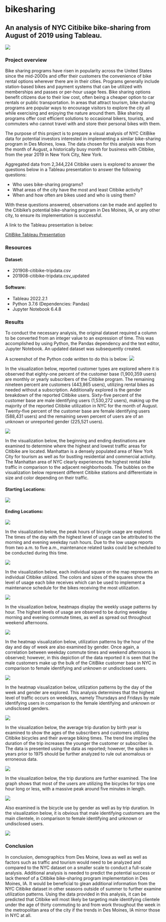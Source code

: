 # bikesharing
 
## An analysis of NYC Citibike bike-sharing from August of 2019 using Tableau.

![](Resources/citi_bike_image.jpg) 

### Project overview

Bike sharing programs have risen in popularity across the United States since the mid-2000s and offer their customers the convenience of bike rental options wherever there are in their cities. Programs generally include station-based bikes and payment systems that can be utilized with memberships and passes or per-hour usage fees. Bike sharing options benefit citizens due to their low cost, often being a cheaper option to car rentals or public transportation. In areas that attract tourism, bike sharing programs are popular ways to encourage visitors to explore the city all while exercising and enjoying the nature around them. Bike sharing programs offer cost efficient solutions to occasional bikers, tourists, and commuters who cannot travel with and store their personal bikes with them. 

The purpose of this project is to prepare a visual analysis of NYC CitiBike data for potential investors interested in implementing a similar bike-sharing program in Des Moines, Iowa. The data chosen for this analysis was from the month of August, a historically busy month for business with Citibike, from the year 2019 in New York City, New York. 

Aggregated data from 2,344,224 Citibike users is explored to answer the questions below in a Tableau presentation to answer the following questions:

* Who uses bike-sharing programs? 
* What areas of the city have the most and least Citibike activity?
* When and how often are bikes used and who is using them?

With these questions answered, observations can be made and applied to the Citibike’s potential bike-sharing program in Des Moines, IA, or any other city, to ensure its implementation is successful. 

A link to the Tableau presentation is below:

[CitiBike Tableau Presentation](https://public.tableau.com/app/profile/jeanine.jordan/viz/NYCCitiBikeAnalysisChallenge_16656381502750/NYCCitiBikeAnalysis?publish=yes)

### Resources

#### Dataset:

* 201908-citibike-tripdata.csv
* 201908-citibike-tripdata.csv_updated

#### Software:

* Tableau 2022.2.1
* Python 3.7.6 (Dependencies: Pandas)
* Jupyter Notebook 6.4.8

### Results

To conduct the necessary analysis, the original dataset required a column to be converted from an integer value to an expression of time. This was accomplished by using Python, the Pandas dependency and the text editor, Jupyter Notebook. An updated dataset was subsequently created. 

A screenshot of the Python code written to do this is below:
![](Resources/code.jpg) 

In the visualization below, reported customer types are explored where it is observed that eighty-one percent of the customer base (1,900,359 users) are monthly or yearly subscribers of the Citibike program. The remaining nineteen percent are customers (443,865 users), utilizing rental bikes as needed without a subscription. Additionally explored is the gender breakdown of the reported Citibike users. Sixty-five percent of the customer base are male identifying users (1,530,272 users), making up the majority of the reported Citibike utilization in NYC for the month of August. Twenty-five percent of the customer base are female identifying users (588,431 users) and the remaining seven percent of users are of an unknown or unreported gender (225,521 users). 

![](Resources/customer_description.jpg) 

In the visualization below, the beginning and ending destinations are examined to determine where the highest and lowest traffic areas for Citibike are located. Manhattan is a densely populated area of New York City for tourism as well as for bustling residential and commercial activity. The Manhattan area of NYC clearly experiences the highest rental bike traffic in comparison to the adjacent neighborhoods. The bubbles on the visualization below represent different Citibike stations and differentiate in size and color depending on their traffic. 

#### Starting Locations:

![](Resources/starting_locations.jpg) 

#### Ending Locations:

![](Resources/ending_locations.jpg) 

In the visualization below, the peak hours of bicycle usage are explored. The times of the day with the highest level of usage can be attributed to the morning and evening weekday rush hours. Due to the low usage reports from two a.m. to five a.m., maintenance related tasks could be scheduled to be conducted during this time. 

![](Resources/peak_hours_of_usage.jpg) 

In the visualization below, each individual square on the map represents an individual Citibike utilized. The colors and sizes of the squares show the level of usage each bike receives which can be used to implement a maintenance schedule for the bikes receiving the most utilization.

![](Resources/bike_repairs.jpg) 

In the visualization below, heatmaps display the weekly usage patterns by hour. The highest levels of usage are observed to be during weekday morning and evening commute times, as well as spread out throughout weekend afternoons. 

![](Resources/Trips_per_hour_weekday.jpg) 

In the heatmap visualization below, utilization patterns by the hour of the day and day of week are also examined by gender. Once again, a correlation between weekday commute times and weekend afternoons is observed; however, in this depiction of the data reported it is seen that the male customers make up the bulk of the CitiBike customer base in NYC in comparison to female identifying and unknown or undisclosed users. 

![](Resources/trips_per_hour_gender.jpg) 

In the heatmap visualization below, utilization patterns by the day of the week and gender are explored. This analysis determines that the highest level of traffic occurs on weekdays, namely Thursdays and Fridays by male identifying users in comparison to the female identifying and unknown or undisclosed genders. 

![](Resources/trips_by_weekday_user_gender.jpg)

In the visualization below, the average trip duration by birth year is examined to show the ages of the subscribers and customers utilizing Citibike bicycles and their average biking times. The trend line implies the duration of the trip increases the younger the customer or subscriber is. The data is presented using the data as reported; however, the spikes in years prior to 1975 should be further analyzed to rule out anomalous or erroneous data.   

![](Resources/avg_trip_duration.jpg)

In the visualization below, the trip durations are further examined. The line graph shows that most of the users are utilizing the bicycles for trips one hour long or less, with a massive peak around five minutes in length. 

![](Resources/trip_duration_usage.jpg)

Also examined is the bicycle use by gender as well as by trip duration. In the visualization below, it is obvious that male identifying customers are the main clientele, in comparison to female identifying and unknown or undisclosed users.  

![](Resources/trip_duration_gender.jpg)

### Conclusion

In conclusion, demographics from Des Moine, Iowa as well as well as factors such as traffic and tourism would need to be analyzed and compared to the NYC dataset on a smaller scale to conduct a full-scale analysis. Additional analysis is needed to predict the potential success or lack thereof of a Citibike bike-sharing program implementation in Des Moines, IA. It would be beneficial to glean additional information from the NYC Citibike dataset in other seasons outside of summer to further examine utilization patterns. Using the data provided in this analysis, it can be predicted that Citibike will most likely be targeting male identifying clientele under the age of thirty commuting to and from work throughout the week in the metropolitan area of the city if the trends in Des Moines, IA mirror those in NYC at all. 
